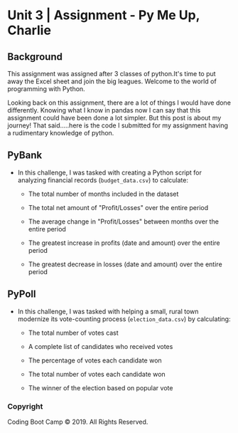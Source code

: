 # Unit 3 | Assignment - Py Me Up, Charlie

## Background

This assignment was assigned after 3 classes of python.It's time to put away the Excel sheet and join the big leagues. Welcome to the world of programming with Python. 

Looking back on this assignment, there are a lot of things I would have done differently. Knowing what I know in pandas now I can say that this assignment could have been done a lot simpler. But this post is about my journey! That said.....here is the code I submitted for my assignment having a rudimentary knowledge of python. 

## PyBank

* In this challenge, I was tasked with creating a Python script for analyzing financial records (`budget_data.csv`) to calculate:

  * The total number of months included in the dataset

  * The total net amount of "Profit/Losses" over the entire period

  * The average change in "Profit/Losses" between months over the entire period

  * The greatest increase in profits (date and amount) over the entire period

  * The greatest decrease in losses (date and amount) over the entire period

## PyPoll

* In this challenge, I was tasked with helping a small, rural town modernize its vote-counting process (`election_data.csv`) by calculating:

  * The total number of votes cast

  * A complete list of candidates who received votes

  * The percentage of votes each candidate won

  * The total number of votes each candidate won

  * The winner of the election based on popular vote


### Copyright

Coding Boot Camp © 2019. All Rights Reserved.


